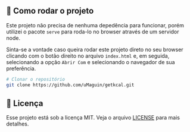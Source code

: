 ## 🧭 Como rodar o projeto

Este projeto não precisa de nenhuma depedência para funcionar, porém utilizei o pacote `serve` para roda-lo no browser através de um servidor node.

Sinta-se a vontade caso queira rodar este projeto direto no seu browser clicando com o botão direito no arquivo `index.html` e, em seguida, selecionando a opção `Abrir Com` e selecionando o navegador de sua preferência.

```bash
# Clonar o repositório
git clone https://github.com/uMaguin/getkcal.git
```

## :memo: Licença

Esse projeto está sob a licença MIT. Veja o arquivo [LICENSE](LICENSE.md) para mais detalhes.